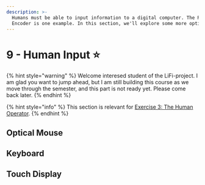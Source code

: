 ```yaml
---
description: >-
  Humans must be able to input information to a digital computer. The Rotary
  Encoder is one example. In this section, we'll explore some more options.
---
```


# 9 - Human Input ⭐

{% hint style="warning" %}
Welcome interesed student of the LiFi-project. I am glad you want to jump ahead, but I am still building this course as we move through the semester, and this part is not ready yet. Please come back later.
{% endhint %}

{% hint style="info" %}
This section is relevant for [Exercise 3: The Human Operator](https://github.com/winf-hsos/lifi-exercises/raw/main/exercises/03\_exercise\_human\_operator.pdf).
{% endhint %}

## Optical Mouse

## Keyboard

## Touch Display
